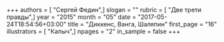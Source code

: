 +++
authors = [ "Сергей Федин",]
slogan = ""
rubric = [ "Две трети правды",]
year = "2015"
month = "05"
date = "2017-05-24T18:54:56+03:00"
title = "Диккенс, Ванга, Шаляпин"
first_page = "16"
illustrators = [ "Капыч",]
npages = "2"
in_sample = false
+++
